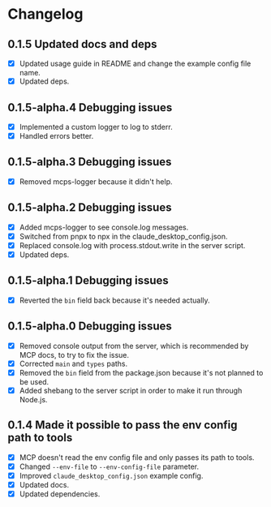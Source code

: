 # Changelog

## 0.1.5 Updated docs and deps

- [x] Updated usage guide in README and change the example config file name.
- [x] Updated deps.

## 0.1.5-alpha.4 Debugging issues

- [x] Implemented a custom logger to log to stderr.
- [x] Handled errors better.

## 0.1.5-alpha.3 Debugging issues

- [x] Removed mcps-logger because it didn't help.

## 0.1.5-alpha.2 Debugging issues

- [x] Added mcps-logger to see console.log messages.
- [x] Switched from pnpx to npx in the claude_desktop_config.json.
- [x] Replaced console.log with process.stdout.write in the server script.
- [x] Updated deps.

## 0.1.5-alpha.1 Debugging issues

- [x] Reverted the `bin` field back because it's needed actually.

## 0.1.5-alpha.0 Debugging issues

- [x] Removed console output from the server, which is recommended by MCP docs, to try to fix the issue.
- [x] Corrected `main` and `types` paths.
- [x] Removed the `bin` field from the package.json because it's not planned to be used.
- [x] Added shebang to the server script in order to make it run through Node.js.

## 0.1.4 Made it possible to pass the env config path to tools

- [x] MCP doesn't read the env config file and only passes its path to tools.
- [x] Changed `--env-file` to `--env-config-file` parameter.
- [x] Improved `claude_desktop_config.json` example config.
- [x] Updated docs.
- [x] Updated dependencies.
